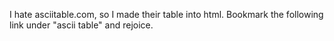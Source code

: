 I hate asciitable.com, so I made their table into html. Bookmark the following link under "ascii table" and rejoice.
